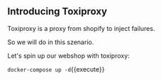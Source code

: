 ## Introducing Toxiproxy

Toxiproxy is a proxy from shopify to inject failures.

So we will do in this szenario.

Let's spin up our webshop with toxiproxy:

`docker-compose up -d`{{execute}}